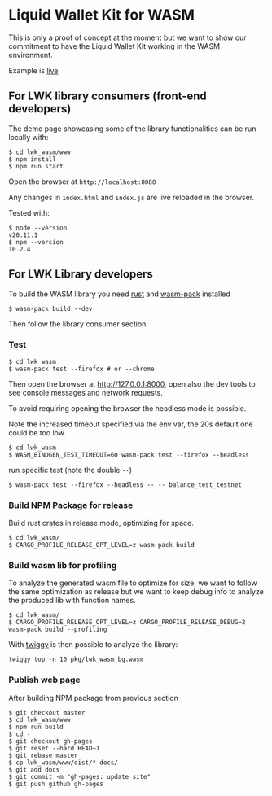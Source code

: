 
# Liquid Wallet Kit for WASM

This is only a proof of concept at the moment but we want to show our commitment to have the 
Liquid Wallet Kit working in the WASM environment.

Example is [live](https://blockstream.github.io/lwk/)

## For LWK library consumers (front-end developers)

The demo page showcasing some of the library functionalities can be run locally with:

```shell
$ cd lwk_wasm/www
$ npm install
$ npm run start
```

Open the browser at `http://localhost:8080`

Any changes in `index.html` and `index.js` are live reloaded in the browser.

Tested with:

```shell
$ node --version
v20.11.1
$ npm --version
10.2.4
```

## For LWK Library developers

To build the WASM library you need [rust](https://www.rust-lang.org/learn/get-started) and
[wasm-pack](https://rustwasm.github.io/wasm-pack/installer/) installed

```shell
$ wasm-pack build --dev
```

Then follow the library consumer section.

### Test

```shell
$ cd lwk_wasm
$ wasm-pack test --firefox # or --chrome
```

Then open the browser at http://127.0.0.1:8000, open also the dev tools to see console messages and
network requests.

To avoid requiring opening the browser the headless mode is possible.

Note the increased timeout specified via the env var, the 20s default one could be too low.

```
$ cd lwk_wasm
$ WASM_BINDGEN_TEST_TIMEOUT=60 wasm-pack test --firefox --headless
```

run specific test (note the double `--`)

```
$ wasm-pack test --firefox --headless -- -- balance_test_testnet
```

### Build NPM Package for release

Build rust crates in release mode, optimizing for space.

```shell
$ cd lwk_wasm/
$ CARGO_PROFILE_RELEASE_OPT_LEVEL=z wasm-pack build
```

### Build wasm lib for profiling

To analyze the generated wasm file to optimize for size, we want to follow the same optimization
as release but we want to keep debug info to analyze the produced lib with function names.

```shell
$ cd lwk_wasm/
$ CARGO_PROFILE_RELEASE_OPT_LEVEL=z CARGO_PROFILE_RELEASE_DEBUG=2 wasm-pack build --profiling
```

With [twiggy](https://github.com/rustwasm/twiggy) is then possible to analyze the library:

```
twiggy top -n 10 pkg/lwk_wasm_bg.wasm
```

### Publish web page

After building NPM package from previous section

```shell
$ git checkout master
$ cd lwk_wasm/www
$ npm run build
$ cd -
$ git checkout gh-pages
$ git reset --hard HEAD~1
$ git rebase master
$ cp lwk_wasm/www/dist/* docs/
$ git add docs
$ git commit -m "gh-pages: update site"
$ git push github gh-pages
```
